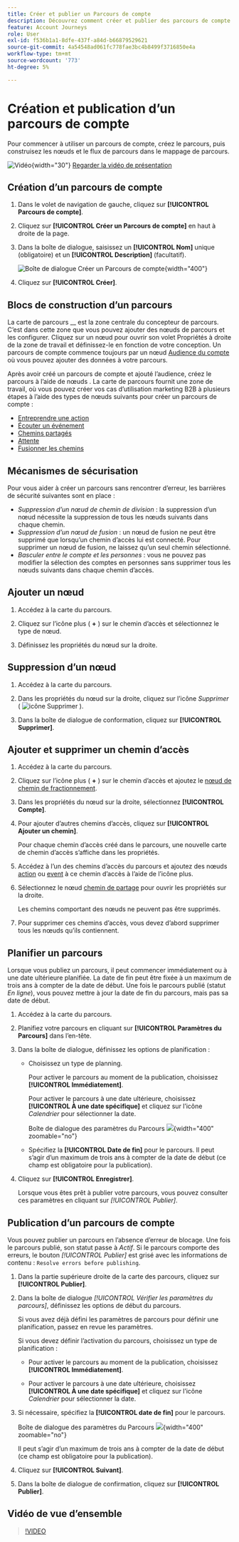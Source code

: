 ```yaml
---
title: Créer et publier un Parcours de compte
description: Découvrez comment créer et publier des parcours de compte.
feature: Account Journeys
role: User
exl-id: f536b1a1-8dfe-437f-a84d-b66879529621
source-git-commit: 4a54548ad061fc778fae3bc4b8499f3716850e4a
workflow-type: tm+mt
source-wordcount: '773'
ht-degree: 5%

---
```


# Création et publication d’un parcours de compte

Pour commencer à utiliser un parcours de compte, créez le parcours, puis construisez les nœuds et le flux de parcours dans le mappage de parcours.

![Vidéo](../../assets/do-not-localize/icon-video.svg){width="30"} [Regarder la vidéo de présentation](#overview-video)

## Création d’un parcours de compte

1. Dans le volet de navigation de gauche, cliquez sur **[!UICONTROL Parcours de compte]**.

1. Cliquez sur **[!UICONTROL Créer un Parcours de compte]** en haut à droite de la page.

1. Dans la boîte de dialogue, saisissez un **[!UICONTROL Nom]** unique (obligatoire) et un **[!UICONTROL Description]** (facultatif).

   ![ Boîte de dialogue Créer un Parcours de compte ](./assets/account-journey-create-dialog.png){width="400"}

1. Cliquez sur **[!UICONTROL Créer]**.

## Blocs de construction d’un parcours

La carte de parcours __ est la zone centrale du concepteur de parcours. C’est dans cette zone que vous pouvez ajouter des nœuds de parcours et les configurer. Cliquez sur un nœud pour ouvrir son volet Propriétés à droite de la zone de travail et définissez-le en fonction de votre conception. Un parcours de compte commence toujours par un nœud [Audience du compte](./account-audience-nodes.md) où vous pouvez ajouter des données à votre parcours.

Après avoir créé un parcours de compte et ajouté l’audience, créez le parcours à l’aide de nœuds . La carte de parcours fournit une zone de travail, où vous pouvez créer vos cas d’utilisation marketing B2B à plusieurs étapes à l’aide des types de nœuds suivants pour créer un parcours de compte :

* [Entreprendre une action](./action-nodes.md)
* [Écouter un événement](./listen-for-event-nodes.md)
* [Chemins partagés](./split-merge-paths-nodes.md)
* [Attente](./wait-nodes.md)
* [Fusionner les chemins](./split-merge-paths-nodes.md)

## Mécanismes de sécurisation

Pour vous aider à créer un parcours sans rencontrer d’erreur, les barrières de sécurité suivantes sont en place :

* _Suppression d’un nœud de chemin de division_ : la suppression d’un nœud nécessite la suppression de tous les nœuds suivants dans chaque chemin.
* _Suppression d’un nœud de fusion_ : un nœud de fusion ne peut être supprimé que lorsqu’un chemin d’accès lui est connecté. Pour supprimer un nœud de fusion, ne laissez qu’un seul chemin sélectionné.
* _Basculer entre le compte et les personnes_ : vous ne pouvez pas modifier la sélection des comptes en personnes sans supprimer tous les nœuds suivants dans chaque chemin d’accès.

## Ajouter un nœud

1. Accédez à la carte du parcours.

1. Cliquez sur l’icône plus ( **+** ) sur le chemin d’accès et sélectionnez le type de nœud.

1. Définissez les propriétés du nœud sur la droite.

## Suppression d’un nœud

1. Accédez à la carte du parcours.

1. Dans les propriétés du nœud sur la droite, cliquez sur l’icône _Supprimer_ ( ![icône Supprimer](../assets/do-not-localize/icon-delete.svg) ).

1. Dans la boîte de dialogue de conformation, cliquez sur **[!UICONTROL Supprimer]**.

## Ajouter et supprimer un chemin d’accès

1. Accédez à la carte du parcours.

1. Cliquez sur l’icône plus ( **+** ) sur le chemin d’accès et ajoutez le [nœud de chemin de fractionnement](./split-merge-paths-nodes.md#split-paths).

1. Dans les propriétés du nœud sur la droite, sélectionnez **[!UICONTROL Compte]**.

1. Pour ajouter d’autres chemins d’accès, cliquez sur **[!UICONTROL Ajouter un chemin]**.

   Pour chaque chemin d’accès créé dans le parcours, une nouvelle carte de chemin d’accès s’affiche dans les propriétés.

1. Accédez à l’un des chemins d’accès du parcours et ajoutez des nœuds [action](./action-nodes.md) ou [event](./listen-for-event-nodes.md) à ce chemin d’accès à l’aide de l’icône plus.

1. Sélectionnez le nœud [chemin de partage](./split-merge-paths-nodes.md) pour ouvrir les propriétés sur la droite.

   Les chemins comportant des nœuds ne peuvent pas être supprimés.

1. Pour supprimer ces chemins d’accès, vous devez d’abord supprimer tous les nœuds qu’ils contiennent.

## Planifier un parcours

Lorsque vous publiez un parcours, il peut commencer immédiatement ou à une date ultérieure planifiée. La date de fin peut être fixée à un maximum de trois ans à compter de la date de début. Une fois le parcours publié (statut _En ligne_), vous pouvez mettre à jour la date de fin du parcours, mais pas sa date de début.

1. Accédez à la carte du parcours.

1. Planifiez votre parcours en cliquant sur **[!UICONTROL Paramètres du Parcours]** dans l’en-tête.

1. Dans la boîte de dialogue, définissez les options de planification :

   * Choisissez un type de planning.

     Pour activer le parcours au moment de la publication, choisissez **[!UICONTROL Immédiatement]**.

     Pour activer le parcours à une date ultérieure, choisissez **[!UICONTROL À une date spécifique]** et cliquez sur l’icône _Calendrier_ pour sélectionner la date.

     Boîte de dialogue des paramètres du Parcours ![](./assets/account-journey-settings-dialog.png){width="400" zoomable="no"}

   * Spécifiez la **[!UICONTROL Date de fin]** pour le parcours. Il peut s’agir d’un maximum de trois ans à compter de la date de début (ce champ est obligatoire pour la publication).

1. Cliquez sur **[!UICONTROL Enregistrer]**.

   Lorsque vous êtes prêt à publier votre parcours, vous pouvez consulter ces paramètres en cliquant sur _[!UICONTROL Publier]_.

## Publication d’un parcours de compte

Vous pouvez publier un parcours en l’absence d’erreur de blocage. Une fois le parcours publié, son statut passe à _Actif_. Si le parcours comporte des erreurs, le bouton _[!UICONTROL Publier]_ est grisé avec les informations de contenu : `Resolve errors before publishing`.

1. Dans la partie supérieure droite de la carte des parcours, cliquez sur **[!UICONTROL Publier]**.

1. Dans la boîte de dialogue _[!UICONTROL Vérifier les paramètres du parcours]_, définissez les options de début du parcours.

   Si vous avez déjà défini les paramètres de parcours pour définir une planification, passez en revue les paramètres.

   Si vous devez définir l’activation du parcours, choisissez un type de planification :

   * Pour activer le parcours au moment de la publication, choisissez **[!UICONTROL Immédiatement]**.

   * Pour activer le parcours à une date ultérieure, choisissez **[!UICONTROL À une date spécifique]** et cliquez sur l’icône _Calendrier_ pour sélectionner la date.

1. Si nécessaire, spécifiez la **[!UICONTROL date de fin]** pour le parcours.

   Boîte de dialogue des paramètres du Parcours ![](./assets/journey-publish-dialog.png){width="400" zoomable="no"}

   Il peut s’agir d’un maximum de trois ans à compter de la date de début (ce champ est obligatoire pour la publication).

1. Cliquez sur **[!UICONTROL Suivant]**.

1. Dans la boîte de dialogue de confirmation, cliquez sur **[!UICONTROL Publier]**.

## Vidéo de vue d’ensemble

>[!VIDEO](https://video.tv.adobe.com/v/3443221/?learn=on&captions=fre_fr)
